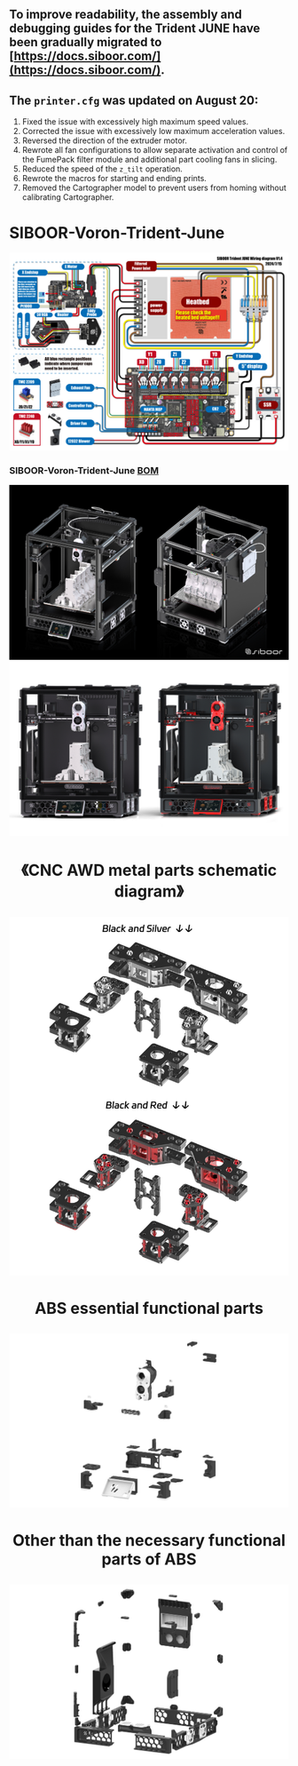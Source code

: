 ## To improve readability, the assembly and debugging guides for the Trident JUNE have been gradually migrated to [https://docs.siboor.com/](https://docs.siboor.com/).

## The `printer.cfg` was updated on August 20:
1. Fixed the issue with excessively high maximum speed values.
2. Corrected the issue with excessively low maximum acceleration values.
3. Reversed the direction of the extruder motor.
4. Rewrote all fan configurations to allow separate activation and control of the FumePack filter module and additional part cooling fans in slicing.
5. Reduced the speed of the `z_tilt` operation.
6. Rewrote the macros for starting and ending prints.
7. Removed the Cartographer model to prevent users from homing without calibrating Cartographer.


# SIBOOR-Voron-Trident-June  

![Image](https://github.com/Lzhikai/SIBOOR-Voron-Trident-June/blob/main/images/SIBOOR-Voron-Trident-June%20Wiring%20Diagram.jpg)  

### SIBOOR-Voron-Trident-June  [BOM](https://github.com/Lzhikai/SIBOOR-Voron-Trident-June/blob/main/SIBOOR_Trident_%5BJUNE_2024%5D_BOM.md)
![Image](https://github.com/Lzhikai/SIBOOR-Voron-Trident-June/blob/main/images/Trident-June.jpg)  
![Image](https://github.com/Lzhikai/SIBOOR-Voron-Trident-June/blob/main/images/Color_matching.jpg)  
# <p align="center"> 《CNC AWD metal parts schematic diagram》</p>    
  
<p align="center" >
    <img  src="https://github.com/Lzhikai/SIBOOR-Voron-Trident-June/blob/main/images/Schematic%20diagram%20of%20CNC%20AWD%20metal%20components.jpg">
</p>

# <p align="center">ABS essential functional parts  </p>    
![Image](https://github.com/Lzhikai/SIBOOR-Voron-Trident-June/blob/main/images/ABS%20essential%20functional%20parts.jpg)  
# <p align="center">Other than the necessary functional parts of ABS  </p>    
![Image](https://github.com/Lzhikai/SIBOOR-Voron-Trident-June/blob/main/images/Other%20than%20the%20necessary%20functional%20parts%20of%20ABS.jpg)  
